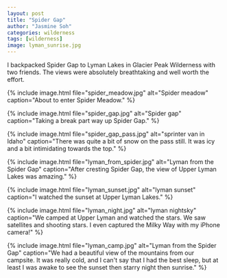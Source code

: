 ```yaml
---
layout: post
title: "Spider Gap"
author: "Jasmine Soh"
categories: wilderness
tags: [wilderness]
image: lyman_sunrise.jpg
---
```


I backpacked Spider Gap to Lyman Lakes in Glacier Peak Wilderness with two friends. The views were absolutely breathtaking and well worth the effort. </br>

{% include image.html file="spider_meadow.jpg" alt="Spider meadow" caption="About to enter Spider Meadow." %}

{% include image.html file="spider_gap.jpg" alt="Spider gap" caption="Taking a break part way up Spider Gap." %}

{% include image.html file="spider_gap_pass.jpg" alt="sprinter van in Idaho" caption="There was quite a bit of snow on the pass still. It was icy and a bit intimidating towards the top." %}

{% include image.html file="lyman_from_spider.jpg" alt="Lyman from the Spider Gap" caption="After cresting Spider Gap, the view of Upper Lyman Lakes was amazing." %}

{% include image.html file="lyman_sunset.jpg" alt="lyman sunset" caption="I watched the sunset at Upper Lyman Lakes." %}

{% include image.html file="lyman_night.jpg" alt="lyman nightsky" caption="We camped at Upper Lyman and watched the stars. We saw satellites and shooting stars. I even captured the Milky Way with my iPhone camera!" %}

{% include image.html file="lyman_camp.jpg" alt="Lyman from the Spider Gap" caption="We had a beautiful view of the mountains from our campsite. It was really cold, and I can't say that I had the best sleep, but at least I was awake to see the sunset then starry night then sunrise." %}
